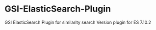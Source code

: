 # GSI-ElasticSearch-Plugin
GSI ElasticSearch Plugin for similarity search
Version plugin for ES 7.10.2
